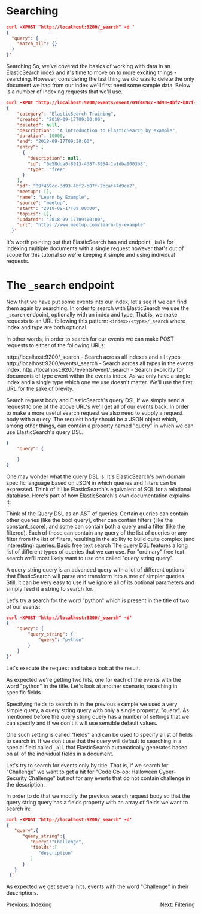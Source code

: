 Searching
=========

```json
curl -XPOST "http://localhost:9200/_search" -d '
{
  "query": {
    "match_all": {}
  }
}'
```

Searching So, we've covered the basics of working with data in an ElasticSearch index and it's time to move on to more exciting things - searching. However, considering the last thing we did was to delete the only document we had from our index we'll first need some sample data. Below is a number of indexing requests that we'll use.

```json
curl -XPUT "http://localhost:9200/events/event/09f469cc-3d93-4bf2-b07f-2bcaf47d9ca2" -d'
{
    "category": "ElasticSearch Training",
    "created": "2018-09-17T09:00:00",
    "deleted": null,
    "description": "A introduction to ElasticSearch by example",
    "duration": 10000,
    "end": "2018-09-17T09:30:00",
    "entry": [
      {
        "description": null,
        "id": "6e58dda0-8913-4387-8954-1a1dba9003b8",
        "type": "free"
      }
    ],
    "id": "09f469cc-3d93-4bf2-b07f-2bcaf47d9ca2",
    "meetup": [],
    "name": "Learn by Example",
    "source": "meetup",
    "start": "2018-09-17T09:00:00",
    "topics": [],
    "updated": "2018-09-17T09:00:00",
    "url": "https://www.meetup.com/learn-by-example"
  }'
```

It's worth pointing out that ElasticSearch has and endpoint `_bulk` for indexing multiple documents with a single request however that's out of scope for this tutorial so we're keeping it simple and using individual requests.

The `_search` endpoint
======================

Now that we have put some events into our index, let's see if we can find them again by searching. In order to search with ElasticSearch we use the `_search` endpoint, optionally with an index and type. That is, we make requests to an URL following this pattern: `<index>/<type>/_search` where index and type are both optional.

In other words, in order to search for our events we can make POST requests to either of the following URLs:

http://localhost:9200/_search - Search across all indexes and all types. http://localhost:9200/events/_search - Search across all types in the events index. http://localhost:9200/events/event/_search - Search explicitly for documents of type event within the events index. As we only have a single index and a single type which one we use doesn't matter. We'll use the first URL for the sake of brevity.

Search request body and ElasticSearch's query DSL If we simply send a request to one of the above URL's we'll get all of our events back. In order to make a more useful search request we also need to supply a request body with a query. The request body should be a JSON object which, among other things, can contain a property named "query" in which we can use ElasticSearch's query DSL.

```json
{
    "query": {

    }
}
```

One may wonder what the query DSL is. It's ElasticSearch's own domain specific language based on JSON in which queries and filters can be expressed. Think of it like ElasticSearch's equivalent of SQL for a relational database. Here's part of how ElasticSearch's own documentation explains it:

Think of the Query DSL as an AST of queries. Certain queries can contain other queries (like the bool query), other can contain filters (like the constant_score), and some can contain both a query and a filter (like the filtered). Each of those can contain any query of the list of queries or any filter from the list of filters, resulting in the ability to build quite complex (and interesting) queries. Basic free text search The query DSL features a long list of different types of queries that we can use. For "ordinary" free text search we'll most likely want to use one called "query string query".

A query string query is an advanced query with a lot of different options that ElasticSearch will parse and transform into a tree of simpler queries. Still, it can be very easy to use if we ignore all of its optional parameters and simply feed it a string to search for.

Let's try a search for the word "python" which is present in the title of two of our events:

```json
curl -XPOST "http://localhost:9200/_search" -d'
{
    "query": {
        "query_string": {
            "query": "python"
        }
    }
}'
```

Let's execute the request and take a look at the result.

As expected we're getting two hits, one for each of the events with the word "python" in the title. Let's look at another scenario, searching in specific fields.

Specifying fields to search in In the previous example we used a very simple query, a query string query with only a single property, "query". As mentioned before the query string query has a number of settings that we can specify and if we don't it will use sensible default values.

One such setting is called "fields" and can be used to specify a list of fields to search in. If we don't use that the query will default to searching in a special field called `_all` that ElasticSearch automatically generates based on all of the individual fields in a document.

Let's try to search for events only by title. That is, if we search for "Challenge" we want to get a hit for "Code Co-op: Halloween Cyber-Security Challenge" but not for any events that do not contain challenge in the description.

In order to do that we modify the previous search request body so that the query string query has a fields property with an array of fields we want to search in:

```json
curl -XPOST "http://localhost:9200/_search" -d'
{  
   "query":{  
      "query_string":{  
         "query":"Challenge",
         "fields":[  
            "description"
         ]
      }
   }
 }'
```

As expected we get several hits, events with the word "Challenge" in their descriptions.

<span style="float: left;">[Previous: Indexing](indexing.md)</span>

<span style="float: right;">[Next: Filtering](filtering.md)</span>
